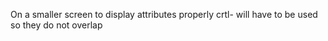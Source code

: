 On a smaller screen to display attributes properly crtl- will have to be used so they do not overlap